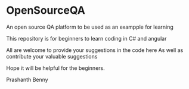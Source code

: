 # OpenSourceQA
An open source QA platform to be used as an exampple for learning

This repository is for beginners to learn coding in C# and angular

All are welcome to provide your suggestions in the code here 
As well as contribute your valuable suggestions

Hope it will be helpful for the beginners.

Prashanth Benny